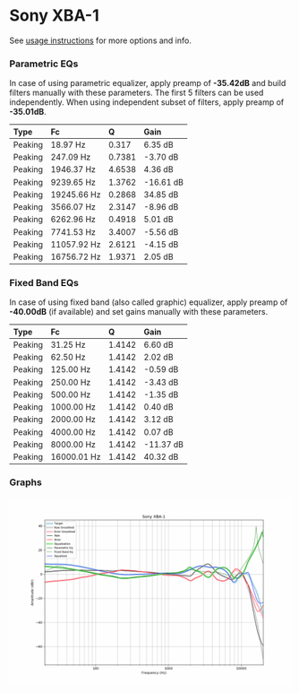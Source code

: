 # Sony XBA-1
See [usage instructions](https://github.com/jaakkopasanen/AutoEq#usage) for more options and info.

### Parametric EQs
In case of using parametric equalizer, apply preamp of **-35.42dB** and build filters manually
with these parameters. The first 5 filters can be used independently.
When using independent subset of filters, apply preamp of **-35.01dB**.

| Type    | Fc          |      Q | Gain      |
|:--------|:------------|:-------|:----------|
| Peaking | 18.97 Hz    | 0.317  | 6.35 dB   |
| Peaking | 247.09 Hz   | 0.7381 | -3.70 dB  |
| Peaking | 1946.37 Hz  | 4.6538 | 4.36 dB   |
| Peaking | 9239.65 Hz  | 1.3762 | -16.61 dB |
| Peaking | 19245.66 Hz | 0.2868 | 34.85 dB  |
| Peaking | 3566.07 Hz  | 2.3147 | -8.96 dB  |
| Peaking | 6262.96 Hz  | 0.4918 | 5.01 dB   |
| Peaking | 7741.53 Hz  | 3.4007 | -5.56 dB  |
| Peaking | 11057.92 Hz | 2.6121 | -4.15 dB  |
| Peaking | 16756.72 Hz | 1.9371 | 2.05 dB   |

### Fixed Band EQs
In case of using fixed band (also called graphic) equalizer, apply preamp of **-40.00dB**
(if available) and set gains manually with these parameters.

| Type    | Fc          |      Q | Gain      |
|:--------|:------------|:-------|:----------|
| Peaking | 31.25 Hz    | 1.4142 | 6.60 dB   |
| Peaking | 62.50 Hz    | 1.4142 | 2.02 dB   |
| Peaking | 125.00 Hz   | 1.4142 | -0.59 dB  |
| Peaking | 250.00 Hz   | 1.4142 | -3.43 dB  |
| Peaking | 500.00 Hz   | 1.4142 | -1.35 dB  |
| Peaking | 1000.00 Hz  | 1.4142 | 0.40 dB   |
| Peaking | 2000.00 Hz  | 1.4142 | 3.12 dB   |
| Peaking | 4000.00 Hz  | 1.4142 | 0.07 dB   |
| Peaking | 8000.00 Hz  | 1.4142 | -11.37 dB |
| Peaking | 16000.01 Hz | 1.4142 | 40.32 dB  |

### Graphs
![](./Sony%20XBA-1.png)